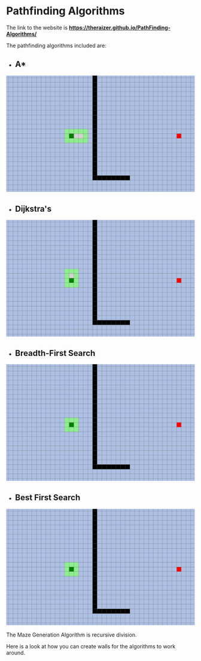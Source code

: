 # Pathfinding Algorithms
The link to the website is **https://theraizer.github.io/PathFinding-Algorithms/**

The pathfinding algorithms included are:
- ## A*
![A Star GIF not found](AStarVisual.gif)
- ## Dijkstra's
![Dijkstra's GIF not found](DijkstrasVisual.gif)
- ## Breadth-First Search
![Breadth-First GIF not found](BreadthFirstVisual.gif)
- ## Best First Search
![Best First GIF not found](BestFirstVisual.gif)

The Maze Generation Algorithm is recursive division.

Here is a look at how you can create walls for the algorithms to work around.

